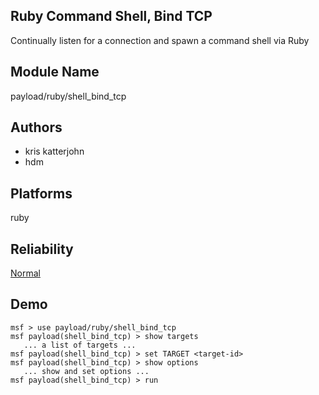 ## Ruby Command Shell, Bind TCP

Continually listen for a connection and spawn a command 
shell via Ruby


## Module Name
payload/ruby/shell_bind_tcp

## Authors
* kris katterjohn
* hdm





## Platforms
ruby

## Reliability
[Normal](https://github.com/rapid7/metasploit-framework/wiki/Exploit-Ranking)

## Demo

```
msf > use payload/ruby/shell_bind_tcp
msf payload(shell_bind_tcp) > show targets
   ... a list of targets ...
msf payload(shell_bind_tcp) > set TARGET <target-id>
msf payload(shell_bind_tcp) > show options
   ... show and set options ...
msf payload(shell_bind_tcp) > run
```
    
    